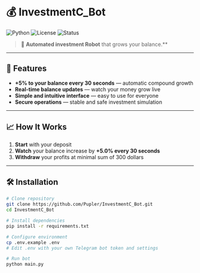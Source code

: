 # 💰 InvestmentC_Bot

![Python](https://img.shields.io/badge/Python-3.10%2B-blue?logo=python)
![License](https://img.shields.io/badge/License-MIT-green)
![Status](https://img.shields.io/badge/Status-Active-success)

> 🚀 **Automated investment Robot** that grows your balance.**

---

## 🚀 Features

- **+5% to your balance every 30 seconds** — automatic compound growth  
- **Real-time balance updates** — watch your money grow live  
- **Simple and intuitive interface** — easy to use for everyone  
- **Secure operations** — stable and safe investment simulation  

---

## 📈 How It Works

1. **Start** with your deposit
2. **Watch** your balance increase by **+5.0% every 30 seconds**  
3. **Withdraw** your profits at minimal sum of 300 dollars

---

## 🛠️ Installation

```bash
# Clone repository
git clone https://github.com/Pupler/InvestmentC_Bot.git
cd InvestmentC_Bot

# Install dependencies
pip install -r requirements.txt

# Configure environment
cp .env.example .env
# Edit .env with your own Telegram bot token and settings

# Run bot
python main.py
```